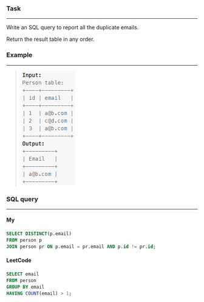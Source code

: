 ### Task

___

Write an SQL query to report all the duplicate emails.

Return the result table in any order.

### Example

___

> <img src="example.PNG" width="141" height="301">

### SQL query

___

#### My

```sql
SELECT DISTINCT(p.email)
FROM person p
JOIN person pr ON p.email = pr.email AND p.id != pr.id;
```

#### LeetCode

```sql
SELECT email
FROM person
GROUP BY email
HAVING COUNT(email) > 1;
```
